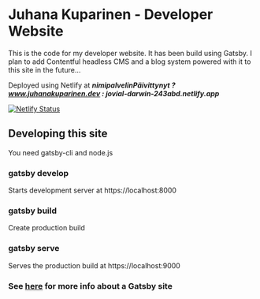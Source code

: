 # Juhana Kuparinen - Developer Website

This is the code for my developer website. It has been build using Gatsby.
I plan to add Contentful headless CMS and a blog system powered with it to this site in the future...

Deployed using Netlify at ***nimipalvelinPäivittynyt ? www.juhanakuparinen.dev : jovial-darwin-243abd.netlify.app***

[![Netlify Status](https://api.netlify.com/api/v1/badges/73252c8f-5102-40a6-8606-611aa06f3269/deploy-status)](https://app.netlify.com/sites/jovial-darwin-243abd/deploys)

## Developing this site

You need gatsby-cli and node.js

### gatsby develop

Starts development server at https://localhost:8000

### gatsby build

Create production build

### gatsby serve

Serves the production build at https://localhost:9000

### See [here](./GATSBY.md) for more info about a Gatsby site